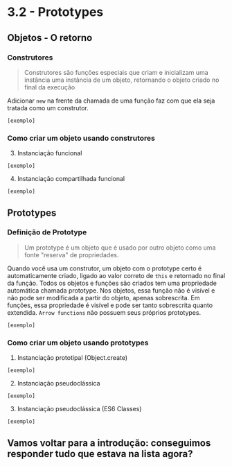 # 3.2 - Prototypes

## Objetos - O retorno
### Construtores
> Construtores são funções especiais que criam e inicializam uma instância uma instância de um objeto, retornando o objeto criado no final da execução

Adicionar `new` na frente da chamada de uma função faz com que ela seja tratada como um construtor.

```
[exemplo]
```

### Como criar um objeto usando construtores
3. Instanciação funcional
```
[exemplo]
```
4. Instanciação compartilhada funcional
```
[exemplo]
```

## Prototypes
### Definição de Prototype
> Um prototype é um objeto que é usado por outro objeto como uma fonte "reserva" de propriedades.

Quando você usa um construtor, um objeto com o prototype certo é automaticamente criado, ligado ao valor correto de `this` e retornado no final da função. Todos os objetos e funções são criados tem uma propriedade automática chamada prototype. Nos objetos, essa função não é visível e não pode ser modificada a partir do objeto, apenas sobrescrita. Em funções, essa propriedade é visível e pode ser tanto sobrescrita quanto extendida. `Arrow functions` não possuem seus próprios prototypes.

```
[exemplo]
```

### Como criar um objeto usando prototypes
1. Instanciação prototipal (Object.create)
```
[exemplo]
```
2. Instanciação pseudoclássica
```
[exemplo]
```
3. Instanciação pseudoclássica (ES6 Classes)
```
[exemplo]
```

## Vamos voltar para a introdução: conseguimos responder tudo que estava na lista agora?